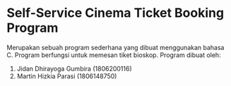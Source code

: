 # Self-Service Cinema Ticket Booking Program
Merupakan sebuah program sederhana yang dibuat menggunakan bahasa C. Program berfungsi untuk memesan tiket bioskop. Program dibuat oleh:
1. Jidan Dhirayoga Gumbira (1806200116)
2. Martin Hizkia Parasi (1806148750)
